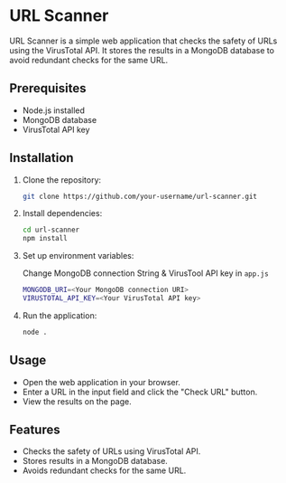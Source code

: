 # URL Scanner

URL Scanner is a simple web application that checks the safety of URLs using the VirusTotal API. It stores the results in a MongoDB database to avoid redundant checks for the same URL.

## Prerequisites

- Node.js installed
- MongoDB database
- VirusTotal API key

## Installation

1. Clone the repository:

   ```bash
   git clone https://github.com/your-username/url-scanner.git
   ```
2. Install dependencies:

   ```bash
   cd url-scanner
   npm install
   ```

3. Set up environment variables:

   Change MongoDB connection String & VirusTool API key in `app.js`

   ```bash
   MONGODB_URI=<Your MongoDB connection URI>
   VIRUSTOTAL_API_KEY=<Your VirusTotal API key>
   ```
4. Run the application:
   ```bash
   node .
   ```

## Usage

- Open the web application in your browser.
- Enter a URL in the input field and click the "Check URL" button.
- View the results on the page.

## Features

- Checks the safety of URLs using VirusTotal API.
- Stores results in a MongoDB database.
- Avoids redundant checks for the same URL.
